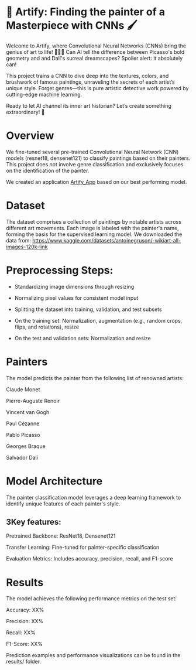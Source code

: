 # 🎨 Artify: Finding the painter of a Masterpiece with CNNs 🖌️

Welcome to Artify, where Convolutional Neural Networks (CNNs) bring the genius of art to life! 🧑‍🎨✨ Can AI tell the difference between Picasso's bold geometry and and Dalí's surreal dreamscapes? Spoiler alert: it absolutely can!

This project trains a CNN to dive deep into the textures, colors, and brushwork of famous paintings, unraveling the secrets of each artist’s unique style. Forget genres—this is pure artistic detective work powered by cutting-edge machine learning.

Ready to let AI channel its inner art historian? Let’s create something extraordinary! 🚀

# Overview

We fine-tuned several pre-trained Convolutional Neural Network (CNN) models (resnet18, densenet121) to classify paintings based on their painters. This project does not involve genre classification and exclusively focuses on the identification of the painter. 

We created an application [Artify_App](https://huggingface.co/spaces/hmutlu/Artify) based on our best performing model. 

# Dataset
The dataset comprises a collection of paintings by notable artists across different art movements. Each image is labeled with the painter's name, forming the basis for the supervised learning model. We downloaded the data from: https://www.kaggle.com/datasets/antoinegruson/-wikiart-all-images-120k-link

# Preprocessing Steps:

- Standardizing image dimensions through resizing

- Normalizing pixel values for consistent model input

- Splitting the dataset into training, validation, and test subsets

- On the training set: Normalization, augmentation (e.g., random crops, flips, and rotations), resize

- On the test and validation sets: Normalization and resize

# Painters
The model predicts the painter from the following list of renowned artists:

Claude Monet

Pierre-Auguste Renoir

Vincent van Gogh

Paul Cézanne

Pablo Picasso

Georges Braque

Salvador Dalí



# Model Architecture
The painter classification model leverages a deep learning framework to identify unique features of each painter's style.


## 3Key features:

Pretrained Backbone: ResNet18, Densenet121

Transfer Learning: Fine-tuned for painter-specific classification

Evaluation Metrics: Includes accuracy, precision, recall, and F1-score

# Results
The model achieves the following performance metrics on the test set:

Accuracy: XX%

Precision: XX%

Recall: XX%

F1-Score: XX%

Prediction examples and performance visualizations can be found in the results/ folder.



